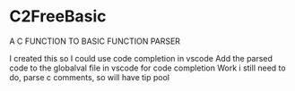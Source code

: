 # C2FreeBasic
A C FUNCTION TO BASIC FUNCTION PARSER 

I created this so I could use code completion in vscode
Add the parsed code to the globalval file in vscode for code completion
Work i still need to do, parse c comments, so will have tip pool
